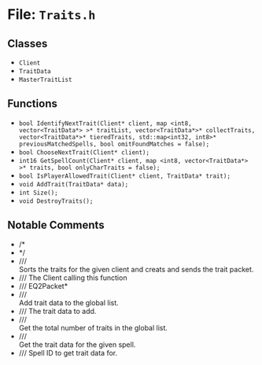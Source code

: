 # File: `Traits.h`

## Classes

- `Client`
- `TraitData`
- `MasterTraitList`

## Functions

- `bool IdentifyNextTrait(Client* client, map <int8, vector<TraitData*> >* traitList, vector<TraitData*>* collectTraits, vector<TraitData*>* tieredTraits, std::map<int32, int8>* previousMatchedSpells, bool omitFoundMatches = false);`
- `bool ChooseNextTrait(Client* client);`
- `int16 GetSpellCount(Client* client, map <int8, vector<TraitData*> >* traits, bool onlyCharTraits = false);`
- `bool IsPlayerAllowedTrait(Client* client, TraitData* trait);`
- `void AddTrait(TraitData* data);`
- `int Size();`
- `void DestroyTraits();`

## Notable Comments

- /*
- */
- /// <summary>Sorts the traits for the given client and creats and sends the trait packet.</summary>
- /// <param name='client'>The Client calling this function</param>
- /// <returns>EQ2Packet*</returns>
- /// <summary>Add trait data to the global list.</summary>
- /// <param name='data'>The trait data to add.</param>
- /// <summary>Get the total number of traits in the global list.</summary>
- /// <summary>Get the trait data for the given spell.</summary>
- /// <param name='spellID'>Spell ID to get trait data for.</param>
